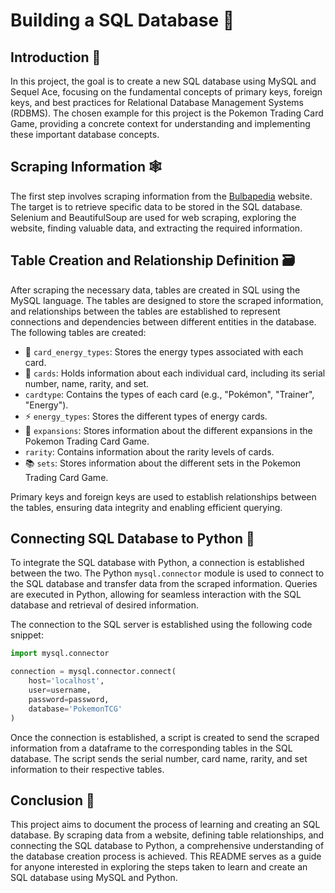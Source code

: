 # Building a SQL Database 💾

## Introduction 📝

In this project, the goal is to create a new SQL database using MySQL and Sequel Ace, focusing on the fundamental concepts of primary keys, foreign keys, and best practices for Relational Database Management Systems (RDBMS). The chosen example for this project is the Pokemon Trading Card Game, providing a concrete context for understanding and implementing these important database concepts.

## Scraping Information 🕸️

The first step involves scraping information from the [Bulbapedia](https://bulbapedia.bulbagarden.net/wiki/Main_Page) website. The target is to retrieve specific data to be stored in the SQL database. Selenium and BeautifulSoup are used for web scraping, exploring the website, finding valuable data, and extracting the required information.

## Table Creation and Relationship Definition 🗃️

After scraping the necessary data, tables are created in SQL using the MySQL language. The tables are designed to store the scraped information, and relationships between the tables are established to represent connections and dependencies between different entities in the database. The following tables are created:

- 🧩 `card_energy_types`: Stores the energy types associated with each card.
- 🎴 `cards`: Holds information about each individual card, including its serial number, name, rarity, and set.
-  `cardtype`: Contains the types of each card (e.g., "Pokémon", "Trainer", "Energy").
- ⚡ `energy_types`: Stores the different types of energy cards.
- 🌟 `expansions`: Stores information about the different expansions in the Pokemon Trading Card Game.
-  `rarity`: Contains information about the rarity levels of cards.
- 📚 `sets`: Stores information about the different sets in the Pokemon Trading Card Game.

Primary keys and foreign keys are used to establish relationships between the tables, ensuring data integrity and enabling efficient querying.

## Connecting SQL Database to Python 🐍

To integrate the SQL database with Python, a connection is established between the two. The Python `mysql.connector` module is used to connect to the SQL database and transfer data from the scraped information. Queries are executed in Python, allowing for seamless interaction with the SQL database and retrieval of desired information.

The connection to the SQL server is established using the following code snippet:

```python
import mysql.connector

connection = mysql.connector.connect(
    host='localhost',
    user=username,
    password=password,
    database='PokemonTCG'
)
```

Once the connection is established, a script is created to send the scraped information from a dataframe to the corresponding tables in the SQL database. The script sends the serial number, card name, rarity, and set information to their respective tables.

## Conclusion 🎉

This project aims to document the process of learning and creating an SQL database. By scraping data from a website, defining table relationships, and connecting the SQL database to Python, a comprehensive understanding of the database creation process is achieved. This README serves as a guide for anyone interested in exploring the steps taken to learn and create an SQL database using MySQL and Python.
